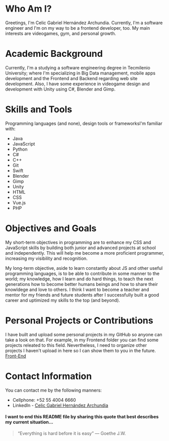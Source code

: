 # Who Am I?
Greetings,
I'm Celic Gabriel Hernández Archundia. Currently, I'm a software engineer and I'm on my way to be a frontend developer, too. My main interests are videogames, gym, and personal growth.

# Academic Background
Currently, I'm a studying a software engineering degree in Tecmilenio University; where I'm specializing in Big Data management, mobile apps development and the Frontend and Backend regarding web site development. Also, I have some experience in videogame design and development with Unity using C#, Blender and Gimp.  

# Skills and Tools
Programming languages (and none), design tools or frameworksI'm familiar with:
- Java
- JavaScript
- Python
- C#
- C++
- Git
- Swift
- Blender
- Gimp
- Unity
- HTML
- CSS
- Vue.js
- PHP

# Objectives and Goals
My short-term objectives in programming are to enhance my CSS and JavaScript skills by building both junior and advanced projects at school and independently. This will help me become a more proficient programmer, increasing my visibility and recognition.

My long-term objective, aside to learn constantly about JS and other useful programming languages, is to be able to contribute in some manner to the world; my knowledge, how I learn and do hard things, to teach the next generations how to become better humans beings and how to share their knowldege and love to others. I think I want to become a teacher and mentor for my friends and future students after I successfully built a good career and uptimized my skills to the top (and beyond).

# Personal Projects or Contributions
I have built and upload some personal projects in my GitHub so anyone can take a look on that. For example, in my Frontend folder you can find some projects releated to this field. Nevertheless, I need to organize other projects I haven't upload in here so I can show them to you in the future.
[Front-End](https://github.com/Zotolok/Front-End)

# Contact Information
You can contact me by the following manners:
- Cellphone: +52 55 4004 6660
- LinkedIn - [Celic Gabriel Hernández Archundia](www.linkedin.com/in/celic-gabriel-hernández-archundia-63935a1b5)



#### I want to end this README file by sharing this quote that best describes my current situation...
> “Everything is hard before it is easy” ― Goethe J.W.
